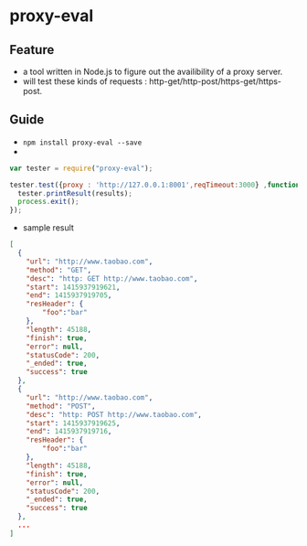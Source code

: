 proxy-eval
=====================

Feature
---------------------
* a tool written in Node.js to figure out the availibility of a proxy server.
* will test these kinds of requests : http-get/http-post/https-get/https-post.

Guide
---------------------
* ``npm install proxy-eval --save``
* 

```javascript
var tester = require("proxy-eval");

tester.test({proxy : 'http://127.0.0.1:8001',reqTimeout:3000} ,function(results){
  tester.printResult(results);
  process.exit();
});
```


* sample result

```json
[
  {
    "url": "http://www.taobao.com",
    "method": "GET",
    "desc": "http: GET http://www.taobao.com",
    "start": 1415937919621,
    "end": 1415937919705,
    "resHeader": {
   		"foo":"bar"
    },
    "length": 45188,
    "finish": true,
    "error": null,
    "statusCode": 200,
    "_ended": true,
    "success": true
  },
  {
    "url": "http://www.taobao.com",
    "method": "POST",
    "desc": "http: POST http://www.taobao.com",
    "start": 1415937919625,
    "end": 1415937919716,
    "resHeader": {
   		"foo":"bar"
    },
    "length": 45188,
    "finish": true,
    "error": null,
    "statusCode": 200,
    "_ended": true,
    "success": true
  },
  ...
]
```

